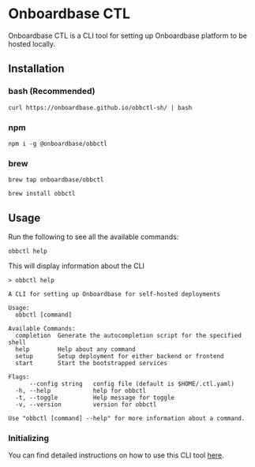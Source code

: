 # Onboardbase CTL
Onboardbase CTL is a CLI tool for setting up Onboardbase platform to be hosted locally.

## Installation

### bash (Recommended)
```
curl https://onboardbase.github.io/obbctl-sh/ | bash
```
### npm
```
npm i -g @onboardbase/obbctl
```

<!-- ## yarn
```
yarn global add @onboardbase/obbctl
``` -->
### brew
```
brew tap onboardbase/obbctl

brew install obbctl
```
## Usage
Run the following to see all the available commands:
```
obbctl help
```
This will display information about the CLI

```
> obbctl help

A CLI for setting up Onboardbase for self-hosted deployments

Usage:
  obbctl [command]

Available Commands:
  completion  Generate the autocompletion script for the specified shell
  help        Help about any command
  setup       Setup deployment for either backend or frontend
  start       Start the bootstrapped services

Flags:
      --config string   config file (default is $HOME/.ctl.yaml)
  -h, --help            help for obbctl
  -t, --toggle          Help message for toggle
  -v, --version         version for obbctl

Use "obbctl [command] --help" for more information about a command.
```

### Initializing
You can find detailed instructions on how to use this CLI tool [here](https://docs.onboardbase.com/docs/selfhosting-overview).

